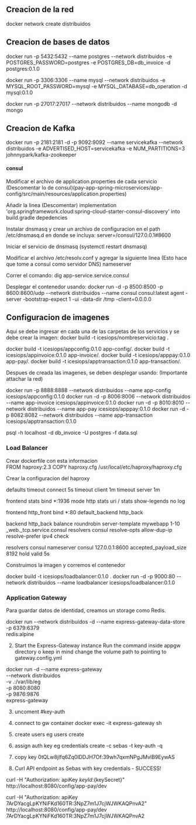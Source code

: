 ﻿## Creacion de la red
docker network create distribuidos

## Creacion de bases de datos
docker run -p 5432:5432 --name postgres --network distribuidos -e POSTGRES_PASSWORD=postgres -e POSTGRES_DB=db_invoice -d postgres:0.1.0

docker run -p 3306:3306 --name mysql --network distribuidos -e MYSQL_ROOT_PASSWORD=mysql -e MYSQL_DATABASE=db_operation -d mysql:0.1.0

docker run -p 27017:27017 --network distribuidos --name mongodb -d mongo

## Creacion de Kafka
docker run -p 2181:2181 -d -p 9092:9092 --name servicekafka --network distribuidos -e ADVERTISED_HOST=servicekafka -e NUM_PARTITIONS=3 johnnypark/kafka-zookeeper


#### consul ####
Modificar el archivo de application.properties de cada servicio (Descomentar lo de consul)(pay-app-spring-microservices/app-config/src/main/resources/application.properties)

Añadir la linea (Descomentar) implementation 'org.springframework.cloud:spring-cloud-starter-consul-discovery' into build.gradle depedencies

Instalar dnsmasq y crear un archivo de configuracion en el path /etc/dnsmasq.d en donde se incluya:
server=/consul/127.0.0.1#8600

Iniciar el servicio de dnsmasq (systemctl restart dnsmasq)

Modificar el archivo /etc/resolv.conf y agregar la siguiente linea (Esto hace que tome a consul como servidor DNS)
nameserver <consul dir>

Correr el comando: dig app-service.service.consul

Desplegar el contenedor usando:
docker run -d -p 8500:8500 -p 8600:8600/udp --network distribuidos --name consul consul:latest agent -server -bootstrap-expect 1 -ui -data-dir /tmp -client=0.0.0.0 


## Configuracion de imagenes
Aqui se debe ingresar en cada una de las carpetas de los servicios y se debe crear la imagen:
docker build -t icesiops/nombreservicio:tag .

docker build -t icesiops/appconfig:0.1.0 app-config/.
docker build -t icesiops/appinvoice:0.1.0 app-invoice/.
docker build -t icesiops/apppay:0.1.0 app-pay/.
docker build -t icesiops/apptransaction:0.1.0 app-transaction/.

Despues de creada las imagenes, se deben desplegar usando: (Importante attachar la red)

docker run -p 8888:8888 --network distribuidos --name app-config icesiops/appconfig:0.1.0
docker run -d -p 8006:8006 --network distribuidos --name app-invoice icesiops/appinvoice:0.1.0
docker run -d -p 8010:8010 --network distribuidos --name app-pay icesiops/apppay:0.1.0
docker run -d -p 8082:8082 --network distribuidos --name app-transaction icesiops/apptransaction:0.1.0

psql -h localhost -d db_invoice -U postgres -f data.sql


### Load Balancer ####
Crear dockerfile con esta informacion  
FROM haproxy:2.3
COPY haproxy.cfg /usr/local/etc/haproxy/haproxy.cfg

Crear la configuracion del  haproxy

defaults
   timeout connect 5s
   timeout client 1m
   timeout server 1m

frontend stats
   bind *:1936
   mode http
   stats uri /
   stats show-legends
   no log

frontend http_front
   bind *:80
   default_backend http_back

backend http_back
    balance roundrobin
    server-template mywebapp 1-10 _web._tcp.service.consul resolvers consul resolve-opts allow-dup-ip resolve-prefer ipv4 check

resolvers consul
    nameserver consul 127.0.0.1:8600
    accepted_payload_size 8192
    hold valid 5s

Construimos la imagen y corremos el contenedor

docker build -t icesiops/loadbalancer:0.1.0 .
docker run -d -p 9000:80 --network distribuidos --name loadbalancer icesiops/loadbalancer:0.1.0


### Application Gateway
Para guardar datos de identidad, creamos un storage como Redis.

docker run --network distribuidos -d --name express-gateway-data-store \
                -p 6379:6379 \
                redis:alpine


2. Start the Express-Gateway instance
Run the command inside appgw directory o keep in mind change the volume path to pointing to gateway.config.yml

docker run -d --name express-gateway \
    --network distribuidos \
    -v .:/var/lib/eg \
    -p 8080:8080 \
    -p 9876:9876 \
    express-gateway

3. uncoment #key-auth
4. connect to gw container
docker exec -it express-gateway sh

5. create users
eg users create

6. assign auth key
eg credentials create -c sebas -t key-auth -q

7. copy key 0tQLw8jIfq6Zq0lDDJH7Of:39wh7qxmNPgJMvlB9EywAS

8. Curl API endpoint as Sebas  with key credentials - SUCCESS!

curl -H "Authorization: apiKey ${keyId}:${keySecret}" http://localhost:8080/config/app-pay/dev

curl -H "Authorization: apiKey 7ArDYacgLpKYNiFKd160TR:3NpZ7m1J7cjWJWKAQPnvA2" http://localhost:8080/config/app-pay/dev
7ArDYacgLpKYNiFKd160TR:3NpZ7m1J7cjWJWKAQPnvA2